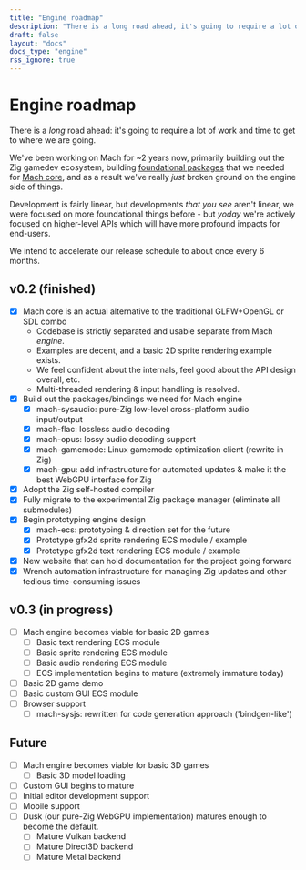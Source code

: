 ```yaml
---
title: "Engine roadmap"
description: "There is a long road ahead, it's going to require a lot of work to get to where we are going. Here's what we're focused on soon and in the future."
draft: false
layout: "docs"
docs_type: "engine"
rss_ignore: true
---
```


# Engine roadmap

There is a _long_ road ahead: it's going to require a lot of work and time to get to where we are going.

We've been working on Mach for ~2 years now, primarily building out the Zig gamedev ecosystem, building [foundational packages](../../pkg) that we needed for [Mach core](../../core), and as a result we've really _just_ broken ground on the engine side of things.

Development is fairly linear, but developments _that you see_ aren't linear, we were focused on more foundational things before - but _yoday_ we're actively focused on higher-level APIs which will have more profound impacts for end-users.

We intend to accelerate our release schedule to about once every 6 months.

## v0.2 (finished)

* [x] Mach core is an actual alternative to the traditional GLFW+OpenGL or SDL combo
  * Codebase is strictly separated and usable separate from Mach _engine_.
  * Examples are decent, and a basic 2D sprite rendering example exists.
  * We feel confident about the internals, feel good about the API design overall, etc.
  * Multi-threaded rendering & input handling is resolved.
* [x] Build out the packages/bindings we need for Mach engine
  * [x] mach-sysaudio: pure-Zig low-level cross-platform audio input/output
  * [x] mach-flac: lossless audio decoding
  * [x] mach-opus: lossy audio decoding support
  * [x] mach-gamemode: Linux gamemode optimization client (rewrite in Zig)
  * [x] mach-gpu: add infrastructure for automated updates & make it the best WebGPU interface for Zig
* [x] Adopt the Zig self-hosted compiler
* [x] Fully migrate to the experimental Zig package manager (eliminate all submodules)
* [x] Begin prototyping engine design
  * [x] mach-ecs: prototyping & direction set for the future
  * [x] Prototype gfx2d sprite rendering ECS module / example
  * [x] Prototype gfx2d text rendering ECS module / example
* [x] New website that can hold documentation for the project going forward
* [x] Wrench automation infrastructure for managing Zig updates and other tedious time-consuming issues

## v0.3 (in progress)

- [ ] Mach engine becomes viable for basic 2D games
  - [ ] Basic text rendering ECS module
  - [ ] Basic sprite rendering ECS module
  - [ ] Basic audio rendering ECS module
  - [ ] ECS implementation begins to mature (extremely immature today)
- [ ] Basic 2D game demo
- [ ] Basic custom GUI ECS module
- [ ] Browser support
  - [ ] mach-sysjs: rewritten for code generation approach ('bindgen-like')

## Future

- [ ] Mach engine becomes viable for basic 3D games
  - [ ] Basic 3D model loading
- [ ] Custom GUI begins to mature
- [ ] Initial editor development support
- [ ] Mobile support
- [ ] Dusk (our pure-Zig WebGPU implementation) matures enough to become the default.
  - [ ] Mature Vulkan backend
  - [ ] Mature Direct3D backend
  - [ ] Mature Metal backend

